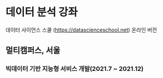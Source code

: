 # 데이터 분석 강좌
데이터 사이언스 스쿨 (https://datascienceschool.net) 온라인 버전

## 멀티캠퍼스, 서울
### 빅데이터 기반 지능형 서비스 개발(2021.7 ~ 2021.12)